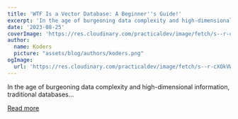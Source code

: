 ```yaml
---
title: 'WTF Is a Vector Database: A Beginner''s Guide!'
excerpt: 'In the age of burgeoning data complexity and high-dimensional information, traditional databases...'
date: '2023-08-25'
coverImage: 'https://res.cloudinary.com/practicaldev/image/fetch/s--r-cXOkVW--/c_imagga_scale,f_auto,fl_progressive,h_420,q_auto,w_1000/https://dev-to-uploads.s3.amazonaws.com/uploads/articles/v1p0o6im81aah6ajdz1b.png'
author:
  name: Koders
  picture: "assets/blog/authors/koders.png"
ogImage:
  url: 'https://res.cloudinary.com/practicaldev/image/fetch/s--r-cXOkVW--/c_imagga_scale,f_auto,fl_progressive,h_420,q_auto,w_1000/https://dev-to-uploads.s3.amazonaws.com/uploads/articles/v1p0o6im81aah6ajdz1b.png'
---
```


In the age of burgeoning data complexity and high-dimensional information, traditional databases...

[Read more](https://dev.to/pavanbelagatti/wtf-is-a-vector-database-a-beginners-guide-16p)
